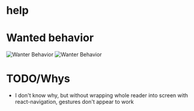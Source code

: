 # help
# Wanted behavior
![Wanter Behavior](https://media.giphy.com/media/vFKqnCdLPNOKc/giphy.gif)
![Wanter Behavior](https://www.youtube.com/watch?v=MU2-9qw7xYg)
# TODO/Whys
* I don't know why, but without wrapping whole reader into screen with react-navigation, gestures don't appear to work
